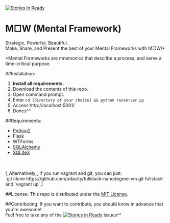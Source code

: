 [![Stories in Ready](https://badge.waffle.io/TsubasaK111/MFW.png?label=ready&title=Ready)](https://waffle.io/TsubasaK111/MFW)
# M□W (Mental Framework)
 Strategic, Powerful, Beautiful.<br>
 Make, Share, and Present the best of your Mental Frameworks with M□W!*<br>

 *Mental Frameworks are mnemonics that describe a process, and serve a time-critical purpose.

##Installation:
 1. **Install all requirements.**
 2. Download the contents of this repo.
 3. Open command prompt.
 4. Enter `cd [directory of your choice] && python runserver.py`
 6. Access http://localhost:5001/
 7. Dones^^

##Requirements:
 * <a href="https://www.python.org/downloads/">Python2</a>
 * Flask
 * WTForms
 * <a href="http://www.sqlalchemy.org/">SQLAlchemy</a>
 * <a href="https://sqlite.org">SQLite3</a>

<br>
<br>(_Alternatively_, if you run vagrant and git, you can just:<br>
`git clone https://github.com/udacity/fullstack-nanodegree-vm.git fullstack`<br>
and `vagrant up`.)

##License:
This repo is distributed under the <a href="http://opensource.org/licenses/MIT">MIT License</a>.

##Contributing:
If you want to contribute, you should know in advance that you're awesome!  
Feel free to take any of the [![Stories in Ready](https://badge.waffle.io/TsubasaK111/MFW.png?label=ready&title=Ready)](https://waffle.io/TsubasaK111/MFW) issues^^
